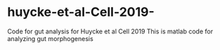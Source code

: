 # huycke-et-al-Cell-2019-
Code for gut analysis for Huycke et al Cell 2019
This is matlab code for analyzing gut morphogenesis 
